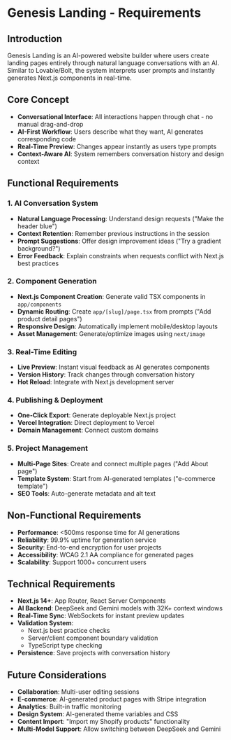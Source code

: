 # Genesis Landing - Requirements

## Introduction
Genesis Landing is an AI-powered website builder where users create landing pages entirely through natural language conversations with an AI. Similar to Lovable/Bolt, the system interprets user prompts and instantly generates Next.js components in real-time.

## Core Concept
- **Conversational Interface**: All interactions happen through chat - no manual drag-and-drop
- **AI-First Workflow**: Users describe what they want, AI generates corresponding code
- **Real-Time Preview**: Changes appear instantly as users type prompts
- **Context-Aware AI**: System remembers conversation history and design context

## Functional Requirements

### 1. AI Conversation System
*   **Natural Language Processing**: Understand design requests ("Make the header blue")
*   **Context Retention**: Remember previous instructions in the session
*   **Prompt Suggestions**: Offer design improvement ideas ("Try a gradient background?")
*   **Error Feedback**: Explain constraints when requests conflict with Next.js best practices

### 2. Component Generation
*   **Next.js Component Creation**: Generate valid TSX components in `app/components`
*   **Dynamic Routing**: Create `app/[slug]/page.tsx` from prompts ("Add product detail pages")
*   **Responsive Design**: Automatically implement mobile/desktop layouts
*   **Asset Management**: Generate/optimize images using `next/image`

### 3. Real-Time Editing
*   **Live Preview**: Instant visual feedback as AI generates components
*   **Version History**: Track changes through conversation history
*   **Hot Reload**: Integrate with Next.js development server

### 4. Publishing & Deployment
*   **One-Click Export**: Generate deployable Next.js project
*   **Vercel Integration**: Direct deployment to Vercel
*   **Domain Management**: Connect custom domains

### 5. Project Management
*   **Multi-Page Sites**: Create and connect multiple pages ("Add About page")
*   **Template System**: Start from AI-generated templates ("e-commerce template")
*   **SEO Tools**: Auto-generate metadata and alt text

## Non-Functional Requirements
*   **Performance**: <500ms response time for AI generations
*   **Reliability**: 99.9% uptime for generation service
*   **Security**: End-to-end encryption for user projects
*   **Accessibility**: WCAG 2.1 AA compliance for generated pages
*   **Scalability**: Support 1000+ concurrent users

## Technical Requirements
*   **Next.js 14+**: App Router, React Server Components
*   **AI Backend**: DeepSeek and Gemini models with 32K+ context windows
*   **Real-Time Sync**: WebSockets for instant preview updates
*   **Validation System**: 
    - Next.js best practice checks
    - Server/client component boundary validation
    - TypeScript type checking
*   **Persistence**: Save projects with conversation history

## Future Considerations
*   **Collaboration**: Multi-user editing sessions
*   **E-commerce**: AI-generated product pages with Stripe integration
*   **Analytics**: Built-in traffic monitoring
*   **Design System**: AI-generated theme variables and CSS
*   **Content Import**: "Import my Shopify products" functionality
*   **Multi-Model Support**: Allow switching between DeepSeek and Gemini